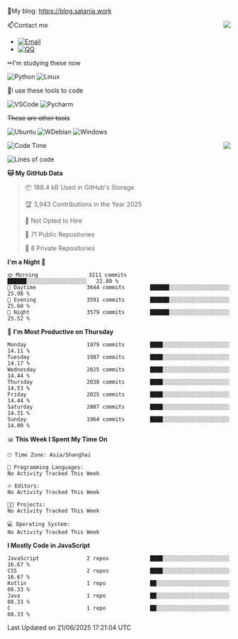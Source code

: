 📰My blog: https://blog.satania.work

<img align="right" src="https://github-readme-stats.vercel.app/api/top-langs/?username=Katriell"/>

📫Contact me

* [![Email](https://img.shields.io/badge/Email-Iris@satania.work-1?style=social&logoColor=fff)](mailto:Iris@satania.work)
* [![QQ](https://img.shields.io/badge/QQ-2088839458-1?style=social&logoColor=fff)](tencent://AddContact/?fromId=45&fromSubId=1&subcmd=all&uin=2088839458&website=www.oicqzone.com)

✏I'm studying these now

![Python](https://img.shields.io/badge/-Python-blue?style=flat-square&logo=Python&logoColor=fff)
![Linux](https://img.shields.io/badge/-Linux-black?style=flat-square&logo=Linux&logoColor=fff)

🔨I use these tools to code

![VSCode](https://img.shields.io/badge/-VSCode-blue?style=flat-square&logo=visualstudiocode&logoColor=fff)
![Pycharm](https://img.shields.io/badge/-Pycharm-green?style=flat-square&logo=pycharm&logoColor=fff)

 ~~These are other tools~~

![Ubuntu](https://img.shields.io/badge/-Ubuntu-orange?style=flat-square&logo=Ubuntu&logoColor=fff)
![WDebian](https://img.shields.io/badge/-Debian-blue?style=flat-square&logo=Debian&logoColor=fff)
![Windows](https://img.shields.io/badge/-Windows-blue?style=flat-square&logo=Windows&logoColor=fff)


<img align="right" src="https://github-readme-stats-beta-amber-44.vercel.app/api?username=Katriell&show_icons=true&role=OWNER,ORGANIZATION_MEMBER,COLLABORATOR&locale=zh-my"/>

<!--START_SECTION:waka-->
![Code Time](http://img.shields.io/badge/Code%20Time-21%20mins-blue)

![Lines of code](https://img.shields.io/badge/From%20Hello%20World%20I%27ve%20Written-17.6%20thousand%20lines%20of%20code-blue)

**🐱 My GitHub Data** 

> 📦 188.4 kB Used in GitHub's Storage 
 > 
> 🏆 3,943 Contributions in the Year 2025
 > 
> 🚫 Not Opted to Hire
 > 
> 📜 71 Public Repositories 
 > 
> 🔑 8 Private Repositories 
 > 
**I'm a Night 🦉** 

```text
🌞 Morning                3211 commits        ██████░░░░░░░░░░░░░░░░░░░   22.89 % 
🌆 Daytime                3644 commits        ██████░░░░░░░░░░░░░░░░░░░   25.98 % 
🌃 Evening                3591 commits        ██████░░░░░░░░░░░░░░░░░░░   25.60 % 
🌙 Night                  3579 commits        ██████░░░░░░░░░░░░░░░░░░░   25.52 % 
```
📅 **I'm Most Productive on Thursday** 

```text
Monday                   1979 commits        ████░░░░░░░░░░░░░░░░░░░░░   14.11 % 
Tuesday                  1987 commits        ████░░░░░░░░░░░░░░░░░░░░░   14.17 % 
Wednesday                2025 commits        ████░░░░░░░░░░░░░░░░░░░░░   14.44 % 
Thursday                 2038 commits        ████░░░░░░░░░░░░░░░░░░░░░   14.53 % 
Friday                   2025 commits        ████░░░░░░░░░░░░░░░░░░░░░   14.44 % 
Saturday                 2007 commits        ████░░░░░░░░░░░░░░░░░░░░░   14.31 % 
Sunday                   1964 commits        ████░░░░░░░░░░░░░░░░░░░░░   14.00 % 
```


📊 **This Week I Spent My Time On** 

```text
🕑︎ Time Zone: Asia/Shanghai

💬 Programming Languages: 
No Activity Tracked This Week

🔥 Editors: 
No Activity Tracked This Week

🐱‍💻 Projects: 
No Activity Tracked This Week

💻 Operating System: 
No Activity Tracked This Week
```

**I Mostly Code in JavaScript** 

```text
JavaScript               2 repos             ████░░░░░░░░░░░░░░░░░░░░░   16.67 % 
CSS                      2 repos             ████░░░░░░░░░░░░░░░░░░░░░   16.67 % 
Kotlin                   1 repo              ██░░░░░░░░░░░░░░░░░░░░░░░   08.33 % 
Java                     1 repo              ██░░░░░░░░░░░░░░░░░░░░░░░   08.33 % 
C                        1 repo              ██░░░░░░░░░░░░░░░░░░░░░░░   08.33 % 
```




 Last Updated on 21/06/2025 17:21:04 UTC
<!--END_SECTION:waka-->
